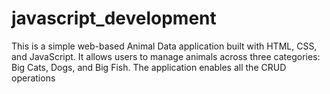 # javascript_development
This is a simple web-based Animal Data application built with HTML, CSS, and JavaScript. It allows users to manage animals across three categories: Big Cats, Dogs, and Big Fish. The application enables all the CRUD operations
